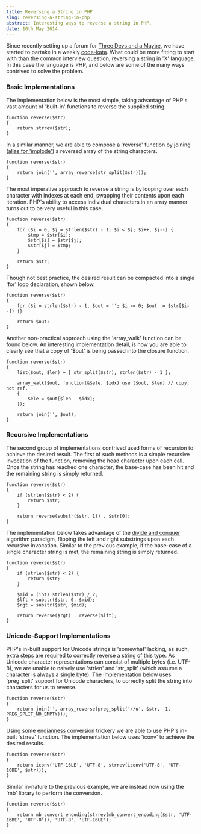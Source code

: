 ```yaml
---
title: Reversing a String in PHP
slug: reversing-a-string-in-php
abstract: Interesting ways to reverse a string in PHP.
date: 10th May 2014
---
```


Since recently setting up a forum for [Three Devs and a Maybe](http://forum.threedevsandamaybe.com/), we have started to partake in a weekly [code-kata](http://en.wikipedia.org/wiki/Kata_(programming)).
What could be more fitting to start with than the common interview question, reversing a string in 'X' language.
In this case the language is PHP, and below are some of the many ways contrived to solve the problem.

### Basic Implementations

The implementation below is the most simple, taking advantage of PHP's vast amount of 'built-in' functions to reverse the supplied string.

~~~ .php
function reverse($str)
{
    return strrev($str);
}
~~~

In a similar manner, we are able to compose a 'reverse' function by joining ([alias for 'implode'](http://php.net/function.join)) a reversed array of the string characters.

~~~ .php
function reverse($str)
{
    return join('', array_reverse(str_split($str)));
}
~~~

The most imperative approach to reverse a string is by looping over each character with indexes at each end, swapping their contents upon each iteration.
PHP's ability to access individual characters in an array manner turns out to be very useful in this case.

~~~ .php
function reverse($str)
{
    for ($i = 0, $j = strlen($str) - 1; $i < $j; $i++, $j--) {
        $tmp = $str[$i];
        $str[$i] = $str[$j];
        $str[$j] = $tmp;
    }

    return $str;
}
~~~

Though not best practice, the desired result can be compacted into a single 'for' loop declaration, shown below.

~~~ .php
function reverse($str)
{
    for ($i = strlen($str) - 1, $out = ''; $i >= 0; $out .= $str[$i--]) {}

    return $out;
}
~~~

Another non-practical approach using the 'array_walk' function can be found below.
An interesting implementation detail, is how you are able to clearly see that a copy of '$out' is being passed into the closure function.

~~~ .php
function reverse($str)
{
    list($out, $len) = [ str_split($str), strlen($str) - 1 ];

    array_walk($out, function(&$ele, $idx) use ($out, $len) // copy, not ref.
    {
        $ele = $out[$len - $idx];
    });

    return join('', $out);
}
~~~

### Recursive Implementations

The second group of implementations contrived used forms of recursion to achieve the desired result.
The first of such methods is a simple recursive invocation of the function, removing the head character upon each call.
Once the string has reached one character, the base-case has been hit and the remaining string is simply returned.

~~~ .php
function reverse($str)
{
    if (strlen($str) < 2) {
        return $str;
    }

    return reverse(substr($str, 1)) . $str[0];
}
~~~

The implementation below takes advantage of the [divide and conquer](http://en.wikipedia.org/wiki/Divide_and_conquer_algorithm) algorithm paradigm, flipping the left and right substrings upon each recursive invocation.
Similar to the previous example, if the base-case of a single character string is met, the remaining string is simply returned.

~~~ .php
function reverse($str)
{
    if (strlen($str) < 2) {
        return $str;
    }

    $mid = (int) strlen($str) / 2;
    $lft = substr($str, 0, $mid);
    $rgt = substr($str, $mid);

    return reverse($rgt) . reverse($lft);
}
~~~

### Unicode-Support Implementations

PHP's in-built support for Unicode strings is 'somewhat' lacking, as such, extra steps are required to correctly reverse a string of this type.
As Unicode character representations can consist of multiple bytes (i.e. UTF-8), we are unable to naively use 'strlen' and 'str_split' (which assume a character is always a single byte).
The implementation below uses 'preg_split' support for Unicode characters, to correctly split the string into characters for us to reverse.

~~~ .php
function reverse($str)
{
    return join('', array_reverse(preg_split('//u', $str, -1, PREG_SPLIT_NO_EMPTY)));
}
~~~

Using some [endianness](http://en.wikipedia.org/wiki/Endianness) conversion trickery we are able to use PHP's in-built 'strrev' function.
The implementation below uses 'iconv' to achieve the desired results.

~~~ .php
function reverse($str)
{
    return iconv('UTF-16LE', 'UTF-8', strrev(iconv('UTF-8', 'UTF-16BE', $str)));
}
~~~

Similar in-nature to the previous example, we are instead now using the 'mb' library to perform the conversion.

~~~ .php
function reverse($str)
{
    return mb_convert_encoding(strrev(mb_convert_encoding($str, 'UTF-16BE', 'UTF-8')), 'UTF-8', 'UTF-16LE');
}
~~~